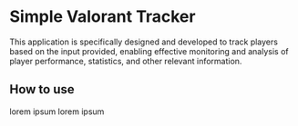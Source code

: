 # Simple Valorant Tracker

This application is specifically designed and developed to track players based on the input provided, enabling effective monitoring and analysis of player performance, statistics, and other relevant information.

## How to use

lorem ipsum lorem ipsum
